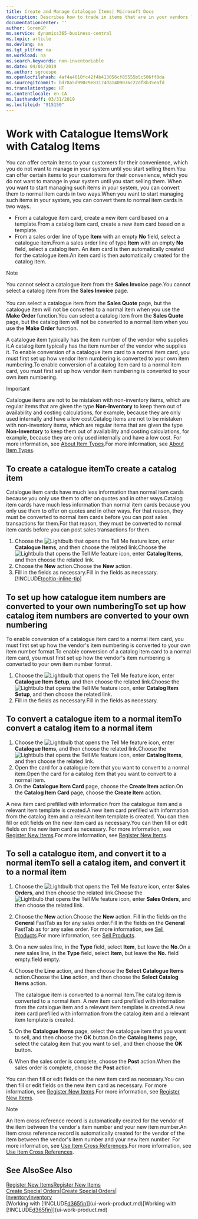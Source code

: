```yaml
---
title: Create and Manage Catalogue Items| Microsoft Docs
description: Describes how to trade in items that are in your vendors list of items but not in your own list of items.
documentationcenter: ''
author: SorenGP
ms.service: dynamics365-business-central
ms.topic: article
ms.devlang: na
ms.tgt_pltfrm: na
ms.workload: na
ms.search.keywords: non-inventoriable
ms.date: 04/01/2019
ms.author: sgroespe
ms.openlocfilehash: 4af4a4610fc42f4b413056cf85555b5c506ff8da
ms.sourcegitcommit: bd78a5d990c9e83174da1409076c22df8b35eafd
ms.translationtype: HT
ms.contentlocale: en-CA
ms.lasthandoff: 03/31/2019
ms.locfileid: "915150"
---
```

# <a name="work-with-catalog-items"></a><span data-ttu-id="5eb8c-103">Work with Catalogue Items</span><span class="sxs-lookup"><span data-stu-id="5eb8c-103">Work with Catalog Items</span></span>
<span data-ttu-id="5eb8c-104">You can offer certain items to your customers for their convenience, which you do not want to manage in your system until you start selling them.</span><span class="sxs-lookup"><span data-stu-id="5eb8c-104">You can offer certain items to your customers for their convenience, which you do not want to manage in your system until you start selling them.</span></span> <span data-ttu-id="5eb8c-105">When you want to start managing such items in your system, you can convert them to normal item cards in two ways.</span><span class="sxs-lookup"><span data-stu-id="5eb8c-105">When you want to start managing such items in your system, you can convert them to normal item cards in two ways.</span></span>

* <span data-ttu-id="5eb8c-106">From a catalogue item card, create a new item card based on a template.</span><span class="sxs-lookup"><span data-stu-id="5eb8c-106">From a catalog item card, create a new item card based on a template.</span></span>
* <span data-ttu-id="5eb8c-107">From a sales order line of type **Item** with an empty **No** field, select a catalogue item.</span><span class="sxs-lookup"><span data-stu-id="5eb8c-107">From a sales order line of type **Item** with an empty **No** field, select a catalog item.</span></span> <span data-ttu-id="5eb8c-108">An item card is then automatically created for the catalogue item.</span><span class="sxs-lookup"><span data-stu-id="5eb8c-108">An item card is then automatically created for the catalog item.</span></span>

> [!NOTE]  
> <span data-ttu-id="5eb8c-109">You cannot select a catalogue item from the **Sales Invoice** page.</span><span class="sxs-lookup"><span data-stu-id="5eb8c-109">You cannot select a catalog item from the **Sales Invoice** page.</span></span><br /><br />
> <span data-ttu-id="5eb8c-110">You can select a catalogue item from the **Sales Quote** page, but the catalogue item will not be converted to a normal item when you use the **Make Order** function.</span><span class="sxs-lookup"><span data-stu-id="5eb8c-110">You can select a catalog item from the **Sales Quote** page, but the catalog item will not be converted to a normal item when you use the **Make Order** function.</span></span>

<span data-ttu-id="5eb8c-111">A catalogue item typically has the item number of the vendor who supplies it.</span><span class="sxs-lookup"><span data-stu-id="5eb8c-111">A catalog item typically has the item number of the vendor who supplies it.</span></span> <span data-ttu-id="5eb8c-112">To enable conversion of a catalogue item card to a normal item card, you must first set up how vendor item numbering is converted to your own item numbering.</span><span class="sxs-lookup"><span data-stu-id="5eb8c-112">To enable conversion of a catalog item card to a normal item card, you must first set up how vendor item numbering is converted to your own item numbering.</span></span>   

> [!Important]
> <span data-ttu-id="5eb8c-113">Catalogue items are not to be mistaken with non-inventory items, which are regular items that are given the type **Non-Inventory** to keep them out of availability and costing calculations, for example, because they are only used internally and have a low cost.</span><span class="sxs-lookup"><span data-stu-id="5eb8c-113">Catalog items are not to be mistaken with non-inventory items, which are regular items that are given the type **Non-Inventory** to keep them out of availability and costing calculations, for example, because they are only used internally and have a low cost.</span></span> <span data-ttu-id="5eb8c-114">For more information, see [About Item Types](inventory-about-item-types.md).</span><span class="sxs-lookup"><span data-stu-id="5eb8c-114">For more information, see [About Item Types](inventory-about-item-types.md).</span></span>

## <a name="to-create-a-catalog-item"></a><span data-ttu-id="5eb8c-115">To create a catalogue item</span><span class="sxs-lookup"><span data-stu-id="5eb8c-115">To create a catalog item</span></span>
<span data-ttu-id="5eb8c-116">Catalogue item cards have much less information than normal item cards because you only use them to offer on quotes and in other ways.</span><span class="sxs-lookup"><span data-stu-id="5eb8c-116">Catalog item cards have much less information than normal item cards because you only use them to offer on quotes and in other ways.</span></span> <span data-ttu-id="5eb8c-117">For that reason, they must be converted to normal item cards before you can post sales transactions for them.</span><span class="sxs-lookup"><span data-stu-id="5eb8c-117">For that reason, they must be converted to normal item cards before you can post sales transactions for them.</span></span>

1. <span data-ttu-id="5eb8c-118">Choose the ![Lightbulb that opens the Tell Me feature](media/ui-search/search_small.png "Tell me what you want to do") icon, enter **Catalogue Items**, and then choose the related link.</span><span class="sxs-lookup"><span data-stu-id="5eb8c-118">Choose the ![Lightbulb that opens the Tell Me feature](media/ui-search/search_small.png "Tell me what you want to do") icon, enter **Catalog Items**, and then choose the related link.</span></span>
2. <span data-ttu-id="5eb8c-119">Choose the **New** action.</span><span class="sxs-lookup"><span data-stu-id="5eb8c-119">Choose the **New** action.</span></span>
3. <span data-ttu-id="5eb8c-120">Fill in the fields as necessary.</span><span class="sxs-lookup"><span data-stu-id="5eb8c-120">Fill in the fields as necessary.</span></span> [!INCLUDE[tooltip-inline-tip](includes/tooltip-inline-tip_md.md)]

## <a name="to-set-up-how-catalog-item-numbers-are-converted-to-your-own-numbering"></a><span data-ttu-id="5eb8c-121">To set up how catalogue item numbers are converted to your own numbering</span><span class="sxs-lookup"><span data-stu-id="5eb8c-121">To set up how catalog item numbers are converted to your own numbering</span></span>
<span data-ttu-id="5eb8c-122">To enable conversion of a catalogue item card to a normal item card, you must first set up how the vendor's item numbering is converted to your own item number format.</span><span class="sxs-lookup"><span data-stu-id="5eb8c-122">To enable conversion of a catalog item card to a normal item card, you must first set up how the vendor's item numbering is converted to your own item number format.</span></span>

1. <span data-ttu-id="5eb8c-123">Choose the ![Lightbulb that opens the Tell Me feature](media/ui-search/search_small.png "Tell me what you want to do") icon, enter **Catalogue Item Setup**, and then choose the related link.</span><span class="sxs-lookup"><span data-stu-id="5eb8c-123">Choose the ![Lightbulb that opens the Tell Me feature](media/ui-search/search_small.png "Tell me what you want to do") icon, enter **Catalog Item Setup**, and then choose the related link.</span></span>
2. <span data-ttu-id="5eb8c-124">Fill in the fields as necessary.</span><span class="sxs-lookup"><span data-stu-id="5eb8c-124">Fill in the fields as necessary.</span></span>

## <a name="to-convert-a-catalog-item-to-a-normal-item"></a><span data-ttu-id="5eb8c-125">To convert a catalogue item to a normal item</span><span class="sxs-lookup"><span data-stu-id="5eb8c-125">To convert a catalog item to a normal item</span></span>
1. <span data-ttu-id="5eb8c-126">Choose the ![Lightbulb that opens the Tell Me feature](media/ui-search/search_small.png "Tell me what you want to do") icon, enter **Catalogue Items**, and then choose the related link.</span><span class="sxs-lookup"><span data-stu-id="5eb8c-126">Choose the ![Lightbulb that opens the Tell Me feature](media/ui-search/search_small.png "Tell me what you want to do") icon, enter **Catalog Items**, and then choose the related link.</span></span>
2. <span data-ttu-id="5eb8c-127">Open the card for a catalogue item that you want to convert to a normal item.</span><span class="sxs-lookup"><span data-stu-id="5eb8c-127">Open the card for a catalog item that you want to convert to a normal item.</span></span>
3. <span data-ttu-id="5eb8c-128">On the **Catalogue Item Card** page, choose the **Create Item** action.</span><span class="sxs-lookup"><span data-stu-id="5eb8c-128">On the **Catalog Item Card** page, choose the **Create Item** action.</span></span>

<span data-ttu-id="5eb8c-129">A new item card prefilled with information from the catalogue item and a relevant item template is created.</span><span class="sxs-lookup"><span data-stu-id="5eb8c-129">A new item card prefilled with information from the catalog item and a relevant item template is created.</span></span> <span data-ttu-id="5eb8c-130">You can then fill or edit fields on the new item card as necessary.</span><span class="sxs-lookup"><span data-stu-id="5eb8c-130">You can then fill or edit fields on the new item card as necessary.</span></span> <span data-ttu-id="5eb8c-131">For more information, see [Register New Items](inventory-how-register-new-items.md).</span><span class="sxs-lookup"><span data-stu-id="5eb8c-131">For more information, see [Register New Items](inventory-how-register-new-items.md).</span></span>

## <a name="to-sell-a-catalog-item-and-convert-it-to-a-normal-item"></a><span data-ttu-id="5eb8c-132">To sell a catalogue item, and convert it to a normal item</span><span class="sxs-lookup"><span data-stu-id="5eb8c-132">To sell a catalog item, and convert it to a normal item</span></span>
1. <span data-ttu-id="5eb8c-133">Choose the ![Lightbulb that opens the Tell Me feature](media/ui-search/search_small.png "Tell me what you want to do") icon, enter **Sales Orders**, and then choose the related link.</span><span class="sxs-lookup"><span data-stu-id="5eb8c-133">Choose the ![Lightbulb that opens the Tell Me feature](media/ui-search/search_small.png "Tell me what you want to do") icon, enter **Sales Orders**, and then choose the related link.</span></span>
2. <span data-ttu-id="5eb8c-134">Choose the **New** action.</span><span class="sxs-lookup"><span data-stu-id="5eb8c-134">Choose the **New** action.</span></span> <span data-ttu-id="5eb8c-135">Fill in the fields on the **General** FastTab as for any sales order.</span><span class="sxs-lookup"><span data-stu-id="5eb8c-135">Fill in the fields on the **General** FastTab as for any sales order.</span></span> <span data-ttu-id="5eb8c-136">For more information, see [Sell Products](sales-how-sell-products.md).</span><span class="sxs-lookup"><span data-stu-id="5eb8c-136">For more information, see [Sell Products](sales-how-sell-products.md).</span></span>
3. <span data-ttu-id="5eb8c-137">On a new sales line, in the **Type** field, select **Item**, but leave the **No.**</span><span class="sxs-lookup"><span data-stu-id="5eb8c-137">On a new sales line, in the **Type** field, select **Item**, but leave the **No.**</span></span> <span data-ttu-id="5eb8c-138">field empty.</span><span class="sxs-lookup"><span data-stu-id="5eb8c-138">field empty.</span></span>
4. <span data-ttu-id="5eb8c-139">Choose the **Line** action, and then choose the **Select Catalogue Items** action.</span><span class="sxs-lookup"><span data-stu-id="5eb8c-139">Choose the **Line** action, and then choose the **Select Catalog Items** action.</span></span>

    <span data-ttu-id="5eb8c-140">The catalogue item is converted to a normal item.</span><span class="sxs-lookup"><span data-stu-id="5eb8c-140">The catalog item is converted to a normal item.</span></span> <span data-ttu-id="5eb8c-141">A new item card prefilled with information from the catalogue item and a relevant item template is created.</span><span class="sxs-lookup"><span data-stu-id="5eb8c-141">A new item card prefilled with information from the catalog item and a relevant item template is created.</span></span>
5. <span data-ttu-id="5eb8c-142">On the **Catalogue Items** page, select the catalogue item that you want to sell, and then choose the **OK** button.</span><span class="sxs-lookup"><span data-stu-id="5eb8c-142">On the **Catalog Items** page, select the catalog item that you want to sell, and then choose the **OK** button.</span></span>
6. <span data-ttu-id="5eb8c-143">When the sales order is complete, choose the **Post** action.</span><span class="sxs-lookup"><span data-stu-id="5eb8c-143">When the sales order is complete, choose the **Post** action.</span></span>

<span data-ttu-id="5eb8c-144">You can then fill or edit fields on the new item card as necessary.</span><span class="sxs-lookup"><span data-stu-id="5eb8c-144">You can then fill or edit fields on the new item card as necessary.</span></span> <span data-ttu-id="5eb8c-145">For more information, see [Register New Items](inventory-how-register-new-items.md).</span><span class="sxs-lookup"><span data-stu-id="5eb8c-145">For more information, see [Register New Items](inventory-how-register-new-items.md).</span></span>

> [!NOTE]  
>   <span data-ttu-id="5eb8c-146">An Item cross reference record is automatically created for the vendor of the item between the vendor's item number and your new item number.</span><span class="sxs-lookup"><span data-stu-id="5eb8c-146">An Item cross reference record is automatically created for the vendor of the item between the vendor's item number and your new item number.</span></span> <span data-ttu-id="5eb8c-147">For more information, see [Use Item Cross References](inventory-how-use-item-cross-refs.md).</span><span class="sxs-lookup"><span data-stu-id="5eb8c-147">For more information, see [Use Item Cross References](inventory-how-use-item-cross-refs.md).</span></span>

## <a name="see-also"></a><span data-ttu-id="5eb8c-148">See Also</span><span class="sxs-lookup"><span data-stu-id="5eb8c-148">See Also</span></span>
[<span data-ttu-id="5eb8c-149">Register New Items</span><span class="sxs-lookup"><span data-stu-id="5eb8c-149">Register New Items</span></span>](inventory-how-register-new-items.md)  
<span data-ttu-id="5eb8c-150">[Create Special Orders](sales-how-to-create-special-orders.md)|</span><span class="sxs-lookup"><span data-stu-id="5eb8c-150">[Create Special Orders](sales-how-to-create-special-orders.md)|</span></span>  
[<span data-ttu-id="5eb8c-151">Inventory</span><span class="sxs-lookup"><span data-stu-id="5eb8c-151">Inventory</span></span>](inventory-manage-inventory.md)  
<span data-ttu-id="5eb8c-152">[Working with [!INCLUDE[d365fin](includes/d365fin_md.md)]](ui-work-product.md)</span><span class="sxs-lookup"><span data-stu-id="5eb8c-152">[Working with [!INCLUDE[d365fin](includes/d365fin_md.md)]](ui-work-product.md)</span></span>

